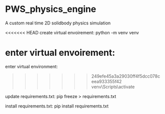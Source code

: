 # PWS_physics_engine

A custom real time 2D solidbody physics simulation

<<<<<<< HEAD
create virtual envoirement:
python -m venv venv

enter virtual envoirement:
=======
enter virtual environment:
>>>>>>> 249efe45a3a29030ff4f5dcc078ceea933355f42
venv\Scripts\activate

update requirements.txt:
pip freeze > requirements.txt

install requirements.txt:
pip install requirements.txt